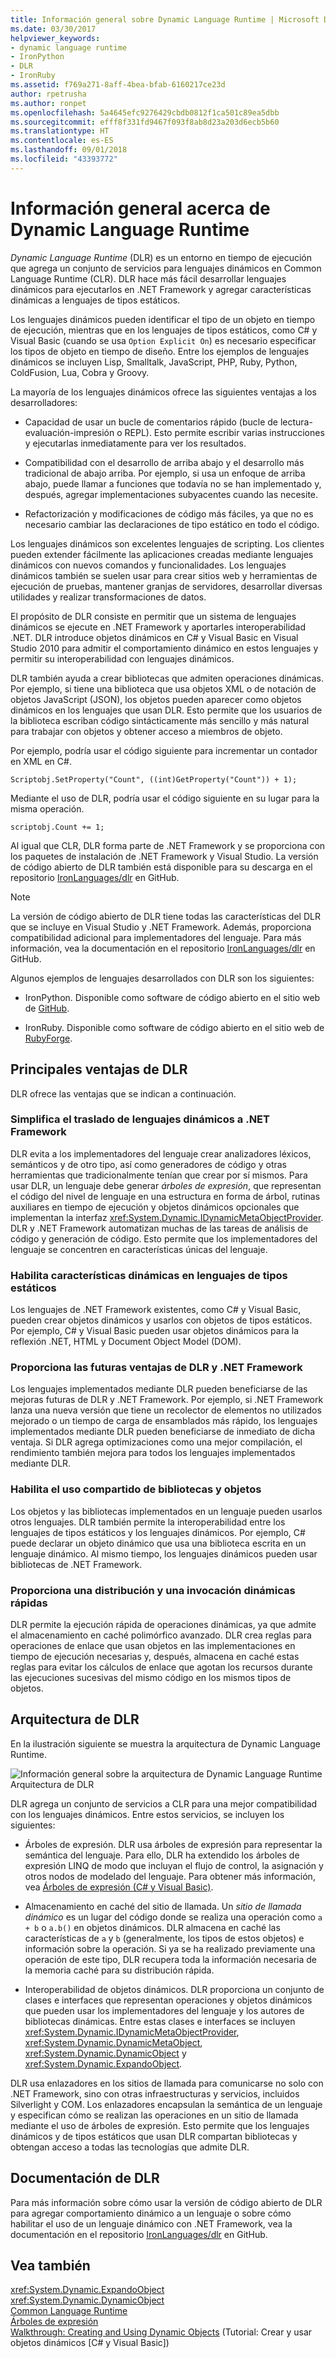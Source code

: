 ```yaml
---
title: Información general sobre Dynamic Language Runtime | Microsoft Docs
ms.date: 03/30/2017
helpviewer_keywords:
- dynamic language runtime
- IronPython
- DLR
- IronRuby
ms.assetid: f769a271-8aff-4bea-bfab-6160217ce23d
author: rpetrusha
ms.author: ronpet
ms.openlocfilehash: 5a4645efc9276429cbdb0812f1ca501c89ea5dbb
ms.sourcegitcommit: efff8f331fd9467f093f8ab8d23a203d6ecb5b60
ms.translationtype: HT
ms.contentlocale: es-ES
ms.lasthandoff: 09/01/2018
ms.locfileid: "43393772"
---
```

# <a name="dynamic-language-runtime-overview"></a>Información general acerca de Dynamic Language Runtime
*Dynamic Language Runtime* (DLR) es un entorno en tiempo de ejecución que agrega un conjunto de servicios para lenguajes dinámicos en Common Language Runtime (CLR). DLR hace más fácil desarrollar lenguajes dinámicos para ejecutarlos en .NET Framework y agregar características dinámicas a lenguajes de tipos estáticos.  
  
 Los lenguajes dinámicos pueden identificar el tipo de un objeto en tiempo de ejecución, mientras que en los lenguajes de tipos estáticos, como C# y Visual Basic (cuando se usa `Option Explicit On`) es necesario especificar los tipos de objeto en tiempo de diseño. Entre los ejemplos de lenguajes dinámicos se incluyen Lisp, Smalltalk, JavaScript, PHP, Ruby, Python, ColdFusion, Lua, Cobra y Groovy.  
  
 La mayoría de los lenguajes dinámicos ofrece las siguientes ventajas a los desarrolladores:  
  
-   Capacidad de usar un bucle de comentarios rápido (bucle de lectura-evaluación-impresión o REPL). Esto permite escribir varias instrucciones y ejecutarlas inmediatamente para ver los resultados.  
  
-   Compatibilidad con el desarrollo de arriba abajo y el desarrollo más tradicional de abajo arriba. Por ejemplo, si usa un enfoque de arriba abajo, puede llamar a funciones que todavía no se han implementado y, después, agregar implementaciones subyacentes cuando las necesite.  
  
-   Refactorización y modificaciones de código más fáciles, ya que no es necesario cambiar las declaraciones de tipo estático en todo el código.  
  
 Los lenguajes dinámicos son excelentes lenguajes de scripting. Los clientes pueden extender fácilmente las aplicaciones creadas mediante lenguajes dinámicos con nuevos comandos y funcionalidades. Los lenguajes dinámicos también se suelen usar para crear sitios web y herramientas de ejecución de pruebas, mantener granjas de servidores, desarrollar diversas utilidades y realizar transformaciones de datos.  
  
 El propósito de DLR consiste en permitir que un sistema de lenguajes dinámicos se ejecute en .NET Framework y aportarles interoperabilidad .NET. DLR introduce objetos dinámicos en C# y Visual Basic en Visual Studio 2010 para admitir el comportamiento dinámico en estos lenguajes y permitir su interoperabilidad con lenguajes dinámicos.  
  
 DLR también ayuda a crear bibliotecas que admiten operaciones dinámicas. Por ejemplo, si tiene una biblioteca que usa objetos XML o de notación de objetos JavaScript (JSON), los objetos pueden aparecer como objetos dinámicos en los lenguajes que usan DLR. Esto permite que los usuarios de la biblioteca escriban código sintácticamente más sencillo y más natural para trabajar con objetos y obtener acceso a miembros de objeto.  
  
 Por ejemplo, podría usar el código siguiente para incrementar un contador en XML en C#.  
  
 `Scriptobj.SetProperty("Count", ((int)GetProperty("Count")) + 1);`  
  
 Mediante el uso de DLR, podría usar el código siguiente en su lugar para la misma operación.  
  
 `scriptobj.Count += 1;`  
  
 Al igual que CLR, DLR forma parte de .NET Framework y se proporciona con los paquetes de instalación de .NET Framework y Visual Studio. La versión de código abierto de DLR también está disponible para su descarga en el repositorio [IronLanguages/dlr](https://github.com/IronLanguages/dlr) en GitHub.  
  
> [!NOTE]
>  La versión de código abierto de DLR tiene todas las características del DLR que se incluye en Visual Studio y .NET Framework. Además, proporciona compatibilidad adicional para implementadores del lenguaje. Para más información, vea la documentación en el repositorio [IronLanguages/dlr](https://github.com/IronLanguages/dlr) en GitHub. 
  
 Algunos ejemplos de lenguajes desarrollados con DLR son los siguientes:  
  
-   IronPython. Disponible como software de código abierto en el sitio web de [GitHub](https://github.com/IronLanguages/ironpython2).  
  
-   IronRuby. Disponible como software de código abierto en el sitio web de [RubyForge](https://go.microsoft.com/fwlink/?LinkId=141044).  
  
## <a name="primary-dlr-advantages"></a>Principales ventajas de DLR  
 DLR ofrece las ventajas que se indican a continuación.  
  
### <a name="simplifies-porting-dynamic-languages-to-the-net-framework"></a>Simplifica el traslado de lenguajes dinámicos a .NET Framework  
 DLR evita a los implementadores del lenguaje crear analizadores léxicos, semánticos y de otro tipo, así como generadores de código y otras herramientas que tradicionalmente tenían que crear por sí mismos. Para usar DLR, un lenguaje debe generar *árboles de expresión*, que representan el código del nivel de lenguaje en una estructura en forma de árbol, rutinas auxiliares en tiempo de ejecución y objetos dinámicos opcionales que implementan la interfaz <xref:System.Dynamic.IDynamicMetaObjectProvider>. DLR y .NET Framework automatizan muchas de las tareas de análisis de código y generación de código. Esto permite que los implementadores del lenguaje se concentren en características únicas del lenguaje.  
  
### <a name="enables-dynamic-features-in-statically-typed-languages"></a>Habilita características dinámicas en lenguajes de tipos estáticos  
 Los lenguajes de .NET Framework existentes, como C# y Visual Basic, pueden crear objetos dinámicos y usarlos con objetos de tipos estáticos. Por ejemplo, C# y Visual Basic pueden usar objetos dinámicos para la reflexión .NET, HTML y Document Object Model (DOM).  
  
### <a name="provides-future-benefits-of-the-dlr-and-net-framework"></a>Proporciona las futuras ventajas de DLR y .NET Framework  
 Los lenguajes implementados mediante DLR pueden beneficiarse de las mejoras futuras de DLR y .NET Framework. Por ejemplo, si .NET Framework lanza una nueva versión que tiene un recolector de elementos no utilizados mejorado o un tiempo de carga de ensamblados más rápido, los lenguajes implementados mediante DLR pueden beneficiarse de inmediato de dicha ventaja. Si DLR agrega optimizaciones como una mejor compilación, el rendimiento también mejora para todos los lenguajes implementados mediante DLR.  
  
### <a name="enables-sharing-of-libraries-and-objects"></a>Habilita el uso compartido de bibliotecas y objetos  
 Los objetos y las bibliotecas implementados en un lenguaje pueden usarlos otros lenguajes. DLR también permite la interoperabilidad entre los lenguajes de tipos estáticos y los lenguajes dinámicos. Por ejemplo, C# puede declarar un objeto dinámico que usa una biblioteca escrita en un lenguaje dinámico. Al mismo tiempo, los lenguajes dinámicos pueden usar bibliotecas de .NET Framework.  
  
### <a name="provides-fast-dynamic-dispatch-and-invocation"></a>Proporciona una distribución y una invocación dinámicas rápidas  
 DLR permite la ejecución rápida de operaciones dinámicas, ya que admite el almacenamiento en caché polimórfico avanzado. DLR crea reglas para operaciones de enlace que usan objetos en las implementaciones en tiempo de ejecución necesarias y, después, almacena en caché estas reglas para evitar los cálculos de enlace que agotan los recursos durante las ejecuciones sucesivas del mismo código en los mismos tipos de objetos.  
  
## <a name="dlr-architecture"></a>Arquitectura de DLR  
 En la ilustración siguiente se muestra la arquitectura de Dynamic Language Runtime.  
  
 ![Información general sobre la arquitectura de Dynamic Language Runtime](../../../docs/framework/reflection-and-codedom/media/dlr-archoverview.png "DLR_ArchOverview")  
Arquitectura de DLR  
  
 DLR agrega un conjunto de servicios a CLR para una mejor compatibilidad con los lenguajes dinámicos. Entre estos servicios, se incluyen los siguientes:  
  
-   Árboles de expresión. DLR usa árboles de expresión para representar la semántica del lenguaje. Para ello, DLR ha extendido los árboles de expresión LINQ de modo que incluyan el flujo de control, la asignación y otros nodos de modelado del lenguaje. Para obtener más información, vea [Árboles de expresión (C# y Visual Basic)](https://msdn.microsoft.com/library/fb1d3ed8-d5b0-4211-a71f-dd271529294b).  
  
-   Almacenamiento en caché del sitio de llamada. Un *sitio de llamada dinámico* es un lugar del código donde se realiza una operación como `a + b` o `a.b()` en objetos dinámicos. DLR almacena en caché las características de `a` y `b` (generalmente, los tipos de estos objetos) e información sobre la operación. Si ya se ha realizado previamente una operación de este tipo, DLR recupera toda la información necesaria de la memoria caché para su distribución rápida.  
  
-   Interoperabilidad de objetos dinámicos. DLR proporciona un conjunto de clases e interfaces que representan operaciones y objetos dinámicos que pueden usar los implementadores del lenguaje y los autores de bibliotecas dinámicas. Entre estas clases e interfaces se incluyen <xref:System.Dynamic.IDynamicMetaObjectProvider>, <xref:System.Dynamic.DynamicMetaObject>, <xref:System.Dynamic.DynamicObject> y <xref:System.Dynamic.ExpandoObject>.  
  
 DLR usa enlazadores en los sitios de llamada para comunicarse no solo con .NET Framework, sino con otras infraestructuras y servicios, incluidos Silverlight y COM. Los enlazadores encapsulan la semántica de un lenguaje y especifican cómo se realizan las operaciones en un sitio de llamada mediante el uso de árboles de expresión. Esto permite que los lenguajes dinámicos y de tipos estáticos que usan DLR compartan bibliotecas y obtengan acceso a todas las tecnologías que admite DLR.  
  
## <a name="dlr-documentation"></a>Documentación de DLR  
 Para más información sobre cómo usar la versión de código abierto de DLR para agregar comportamiento dinámico a un lenguaje o sobre cómo habilitar el uso de un lenguaje dinámico con .NET Framework, vea la documentación en el repositorio [IronLanguages/dlr](https://github.com/IronLanguages/dlr/tree/master/Docs) en GitHub.  
  
## <a name="see-also"></a>Vea también  
 <xref:System.Dynamic.ExpandoObject>  
 <xref:System.Dynamic.DynamicObject>  
 [Common Language Runtime](../../../docs/standard/clr.md)  
 [Árboles de expresión](https://msdn.microsoft.com/library/fb1d3ed8-d5b0-4211-a71f-dd271529294b)  
 [Walkthrough: Creating and Using Dynamic Objects](~/docs/csharp/programming-guide/types/walkthrough-creating-and-using-dynamic-objects.md) (Tutorial: Crear y usar objetos dinámicos [C# y Visual Basic])
